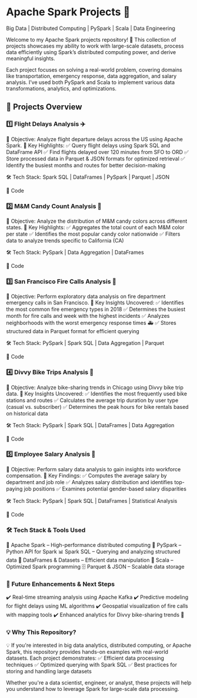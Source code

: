# Apache Spark Projects 🚀
Big Data | Distributed Computing | PySpark | Scala | Data Engineering

Welcome to my Apache Spark projects repository! 🎯 This collection of projects showcases my ability to work with large-scale datasets, process data efficiently using Spark’s distributed computing power, and derive meaningful insights.

Each project focuses on solving a real-world problem, covering domains like transportation, emergency response, data aggregation, and salary analysis. I’ve used both PySpark and Scala to implement various data transformations, analytics, and optimizations.

## 📂 Projects Overview

### 1️⃣ Flight Delays Analysis ✈️
📌 Objective: Analyze flight departure delays across the US using Apache Spark.
🔹 Key Highlights:
✅ Query flight delays using Spark SQL and DataFrame API
✅ Find flights delayed over 120 minutes from SFO to ORD
✅ Store processed data in Parquet & JSON formats for optimized retrieval
✅ Identify the busiest months and routes for better decision-making

🛠️ Tech Stack: Spark SQL | DataFrames | PySpark | Parquet | JSON

🔗 Code

### 2️⃣ M&M Candy Count Analysis 🍬
📌 Objective: Analyze the distribution of M&M candy colors across different states.
🔹 Key Highlights:
✅ Aggregates the total count of each M&M color per state
✅ Identifies the most popular candy color nationwide
✅ Filters data to analyze trends specific to California (CA)

🛠️ Tech Stack: PySpark | Data Aggregation | DataFrames

🔗 Code

### 3️⃣ San Francisco Fire Calls Analysis 🚒
📌 Objective: Perform exploratory data analysis on fire department emergency calls in San Francisco.
🔹 Key Insights Uncovered:
✅ Identifies the most common fire emergency types in 2018
✅ Determines the busiest month for fire calls and week with the highest incidents
✅ Analyzes neighborhoods with the worst emergency response times 🚑
✅ Stores structured data in Parquet format for efficient querying

🛠️ Tech Stack: PySpark | Spark SQL | Data Aggregation | Parquet

🔗 Code

### 4️⃣ Divvy Bike Trips Analysis 🚴
📌 Objective: Analyze bike-sharing trends in Chicago using Divvy bike trip data.
🔹 Key Insights Uncovered:
✅ Identifies the most frequently used bike stations and routes
✅ Calculates the average trip duration by user type (casual vs. subscriber)
✅ Determines the peak hours for bike rentals based on historical data

🛠️ Tech Stack: PySpark | Spark SQL | DataFrames | Data Aggregation

🔗 Code

### 5️⃣ Employee Salary Analysis 💼
📌 Objective: Perform salary data analysis to gain insights into workforce compensation.
🔹 Key Findings:
✅ Computes the average salary by department and job role
✅ Analyzes salary distribution and identifies top-paying job positions
✅ Examines potential gender-based salary disparities

🛠️ Tech Stack: PySpark | Spark SQL | DataFrames | Statistical Analysis

🔗 Code

### 🛠️ Tech Stack & Tools Used
🚀 Apache Spark – High-performance distributed computing
🐍 PySpark – Python API for Spark
📊 Spark SQL – Querying and analyzing structured data
📂 DataFrames & Datasets – Efficient data manipulation
📝 Scala – Optimized Spark programming
🗄️ Parquet & JSON – Scalable data storage

### 🔮 Future Enhancements & Next Steps
✔️ Real-time streaming analysis using Apache Kafka
✔️ Predictive modeling for flight delays using ML algorithms
✔️ Geospatial visualization of fire calls with mapping tools
✔️ Enhanced analytics for Divvy bike-sharing trends 🚴

### 💡 Why This Repository?
💡 If you're interested in big data analytics, distributed computing, or Apache Spark, this repository provides hands-on examples with real-world datasets. Each project demonstrates:
✅ Efficient data processing techniques
✅ Optimized querying with Spark SQL
✅ Best practices for storing and handling large datasets

Whether you're a data scientist, engineer, or analyst, these projects will help you understand how to leverage Spark for large-scale data processing.

